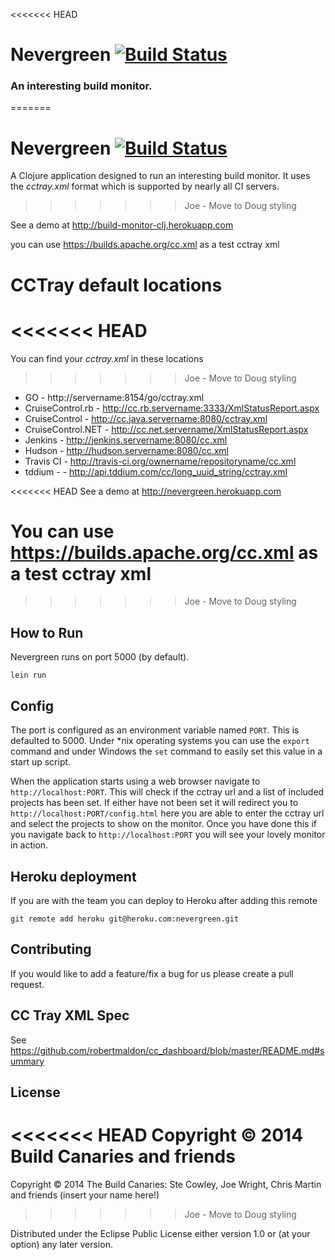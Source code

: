 <<<<<<< HEAD
# Nevergreen [![Build Status](https://snap-ci.com/build-canaries/nevergreen/branch/master/build_image)](https://snap-ci.com/build-canaries/nevergreen/branch/master)

### An interesting build monitor.
=======
# Nevergreen [![Build Status](https://travis-ci.org/cowley05/build-monitor-clj.svg?branch=master)](https://travis-ci.org/cowley05/build-monitor-clj)

A Clojure application designed to run an interesting build monitor. It uses the *cctray.xml* format which is supported by nearly all CI servers.
>>>>>>> Joe - Move to Doug styling

See a demo at http://build-monitor-clj.herokuapp.com

you can use https://builds.apache.org/cc.xml as a test cctray xml

# CCTray default locations

<<<<<<< HEAD
=======
You can find your *cctray.xml* in these locations  

>>>>>>> Joe - Move to Doug styling
* GO - http://servername:8154/go/cctray.xml
* CruiseControl.rb - http://cc.rb.servername:3333/XmlStatusReport.aspx
* CruiseControl - http://cc.java.servername:8080/cctray.xml
* CruiseControl.NET - http://cc.net.servername/XmlStatusReport.aspx
* Jenkins - http://jenkins.servername:8080/cc.xml
* Hudson - http://hudson.servername:8080/cc.xml
* Travis CI - http://travis-ci.org/ownername/repositoryname/cc.xml
* tddium - - http://api.tddium.com/cc/long_uuid_string/cctray.xml

<<<<<<< HEAD
See a demo at http://nevergreen.herokuapp.com

You can use https://builds.apache.org/cc.xml as a test cctray xml
=======
>>>>>>> Joe - Move to Doug styling

## How to Run

Nevergreen runs on port 5000 (by default).

```
lein run
```

## Config

The port is configured as an environment variable named `PORT`. This is defaulted to 5000.
Under *nix operating systems you can use the `export` command and under Windows the `set` command to easily set this value in a start up script.

When the application starts using a web browser navigate to `http://localhost:PORT`. This will check if the cctray url and a list of included projects has been set. If either have not been set it will redirect you to `http://localhost:PORT/config.html` here you are able to enter the cctray url and select the projects to show on the monitor. Once you have done this if you navigate back to `http://localhost:PORT` you will see your lovely monitor in action.

## Heroku deployment

If you are with the team you can deploy to Heroku after adding this remote

`git remote add heroku git@heroku.com:nevergreen.git`

## Contributing

If you would like to add a feature/fix a bug for us please create a pull request.

## CC Tray XML Spec

See https://github.com/robertmaldon/cc_dashboard/blob/master/README.md#summary

## License

<<<<<<< HEAD
Copyright © 2014 Build Canaries and friends
=======
Copyright © 2014 The Build Canaries: Ste Cowley, Joe Wright, Chris Martin and friends (insert your name here!)
>>>>>>> Joe - Move to Doug styling

Distributed under the Eclipse Public License either version 1.0 or (at your option) any later version.
